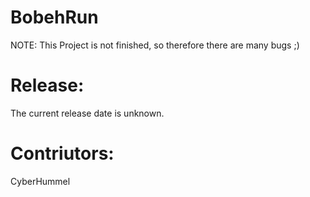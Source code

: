 # BobehRun
NOTE: This Project is not finished, so therefore there are many bugs ;)

# Release:
The current release date is unknown.

# Contriutors:
CyberHummel
